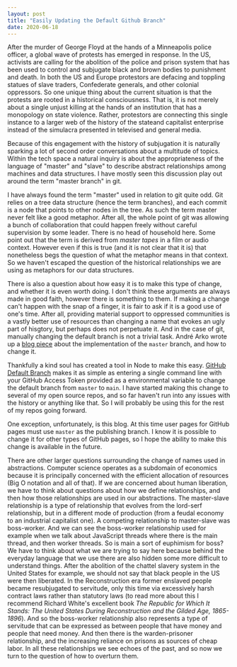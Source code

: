 ```yaml
---
layout: post
title: "Easily Updating the Default Github Branch"
date: 2020-06-18
---
```


After the murder of George Floyd at the hands of a Minneapolis police officer, a global wave of protests has emerged in response. In the US, activists are calling for the abolition of the police and prison system that has been used to control and subjugate black and brown bodies to punishment and death. In both the US and Europe protestors are defacing and toppling statues of slave traders, Confederate generals, and other colonial oppressors. So one unique thing about the current situation is that the protests are rooted in a historical consciousness. That is, it is not merely about a single unjust killing at the hands of an institution that has a monopology on state violence. Rather, protestors are connecting this single instance to a larger web of the history of the stateand capitalist enterprise instead of the simulacra presented in televised and general media.

Because of this engagement with the history of subjugation it is naturally sparking a lot of second order conversations about a multitude of topics. Within the tech space a natural inquiry is about the appropriateness of the language of "master" and "slave" to describe abstract relationships among machines and data structures. I have mostly seen this discussion play out around the term "master branch" in git.

I have always found the term "master" used in relation to git quite odd. Git relies on a tree data structure (hence the term branches), and each commit is a node that points to other nodes in the tree. As such the term master never felt like a good metaphor. After all, the whole point of git was allowing a bunch of collaboration that could happen freely without careful supervision by some leader. There is no head of household here. Some point out that the term is derived from *master tapes* in a film or audio context. However even if this is true (and it is not clear that it is) that nonetheless begs the question of what the metaphor means in that context. So we haven't escaped the question of the historical relationships we are using as metaphors for our data structures.

There is also a question about how easy it is to make this type of change, and whether it is even worth doing. I don't think these arguments are always made in good faith, however there is something to them. If making a change can't happen with the snap of a finger, it is fair to ask if it is a good use of one's time. After all, providing material support to oppressed communities is a vastly better use of resources than changing a name that evokes an ugly part of hisgtory, but perhaps does not perpetuate it. And in the case of git, manually changing the default branch is not a trivial task. André Arko wrote up a [blog piece](https://andre.arko.net/2020/06/06/changing-git-and-githubs-default-branch-name/) about the implementation of the `master` branch, and how to change it.

Thankfully a kind soul has created a tool in Node to make this easy. [GitHub Default Branch](https://www.npmjs.com/package/github-default-branch) makes it as simple as entering a single command line with your GitHub Access Token provided as a environmental variable to change the default branch from `master` to `main`. I have started making this change to several of my open source repos, and so far haven't run into any issues with the history or anything like that. So I will probably be using this for the rest of my repos going forward.

One exception, unfortunately, is this blog. At this time user pages for GitHub pages must use `master` as the publishing branch. I know it is possible to change it for other types of GitHub pages, so I hope the ability to make this change is available in the future.

There are other larger questions surrounding the change of names used in abstractions. Computer science operates as a subdomain of economics because it is principally concerned with the efficient allocation of resources (Big O notation and all of that). If we are concerned about human liberation, we have to think about questions about how we define relationships, and then how those relationships are used in our abstractions. The master-slave relationship is a type of relationship that evolves from the lord-serf relationship, but in a different mode of production (from a feudal economy to an industrial capitalist one). A competing relationship to master-slave was boss-worker. And we can see the boss-worker relationship used for example when we talk about JavaScript threads where there is the main thread, and then worker threads. So is main a sort of euphimism for boss? We have to think about what we are trying to say here because behind the everyday language that we use there are also hidden some more difficult to understand things. After the abolition of the chattel slavery system in the United States for example, we should not say that black people in the US were then liberated. In the Reconstruction era former enslaved people became resubjugated to servitude, only this time via excessively harsh contract laws rather than statutory laws (to read more about this I recommend Richard White's excellent book *The Republic for Which It Stands: The United States During Reconstruction and the Gilded Age, 1865-1896*). And so the boss-worker relationship also represents a type of servitude that can be expressed as between people that have money and people that need money. And then there is the warden-prisoner relationship, and the increasing reliance on prisons as sources of cheap labor. In all these relationships we see echoes of the past, and so now we turn to the question of how to overturn them.
